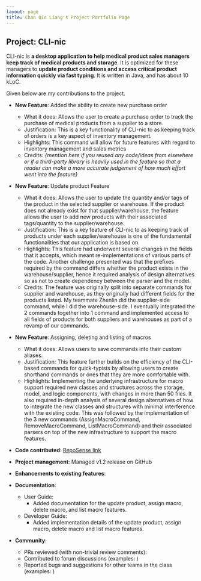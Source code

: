```yaml
---
layout: page
title: Chan Qin Liang's Project Portfolio Page
---
```


## Project: CLI-nic

CLI-nic is **a desktop application to help medical product sales managers keep track of medical products and storage**.
It is optimized for these managers to **update product conditions and access critical product information quickly via fast typing**.
It is written in Java, and has about 10 kLoC.

Given below are my contributions to the project.

* **New Feature**: Added the ability to create new purchase order
  * What it does: Allows the user to create a purchase order to track the purchase of medical products from a supplier to a store.
  * Justification: This is a key functionality of CLI-nic to as keeping track of orders is a key aspect of inventory management.
  * Highlights: This command will allow for future features with regard to inventory management and sales metrics
  * Credits: *{mention here if you reused any code/ideas from elsewhere or if a third-party library is heavily used in the feature so that a reader can make a more accurate judgement of how much effort went into the feature}*

* **New Feature**: Update product Feature
  * What it does: Allows the user to update the quantity and/or tags of the product in the selected supplier or warehouse.
  If the product does not already exist for that supplier/warehouse, the feature allows the user to add new products with their associated tags/quantity to the supplier/warehouse.
  * Justification: This is a key feature of CLI-nic to as keeping track of products under each supplier/warehouse is one of the fundamental functionalities that our application is based on.  
  * Highlights: This feature had underwent several changes in the fields that it accepts, which meant re-implementations of various parts of the code. Another challenge presented was that the prefixes required by the command differs whether the product exists in the warehouse/supplier, hence it required analysis of design alternatives so as not to create dependency between the parser and the model.
  * Credits: The feature was originally split into separate commands for supplier and warehouse, as they originally had different fields for the products listed. 
  My teammate Zhenlin did the supplier-side command, while I did the warehouse-side. I eventually integrated the 2 commands together into 1 command and implemented access to all fields of products for both suppliers and warehouses as part of a revamp of our commands.

* **New Feature**: Assigning, deleting and listing of macros
  * What it does: Allows users to save commands into their custom aliases.
  * Justification: This feature further builds on the efficiency of the CLI-based commands for quick-typists by allowing users to create shorthand commands or ones that they are more comfortable with.
  * Highlights: Implementing the underlying infrastructure for macro support required new classes and structures across the storage, model, and logic components, with changes in more than 50 files. It also required in-depth analysis of several design alternatives of how to integrate the new classes and structures with minimal interference with the existing code.
  This was followed by the implementation of the 3 new commands (AssignMacroCommand, RemoveMacroCommand, ListMacroCommand) and their associated parsers on top of the new infrastructure to support the macro features.

* **Code contributed**: [RepoSense link](https://nus-cs2103-ay2021s1.github.io/tp-dashboard/#breakdown=true&search=qlchan24)

* **Project management**: Managed v1.2 release on GitHub

* **Enhancements to existing features**:

* **Documentation**:
  * User Guide:
    * Added documentation for the update product, assign macro, delete macro, and list macro features.
  * Developer Guide:
    * Added implementation details of the update product, assign macro, delete macro and list macro features.

* **Community**:
  * PRs reviewed (with non-trivial review comments): 
  * Contributed to forum discussions (examples: )
  * Reported bugs and suggestions for other teams in the class (examples: )
